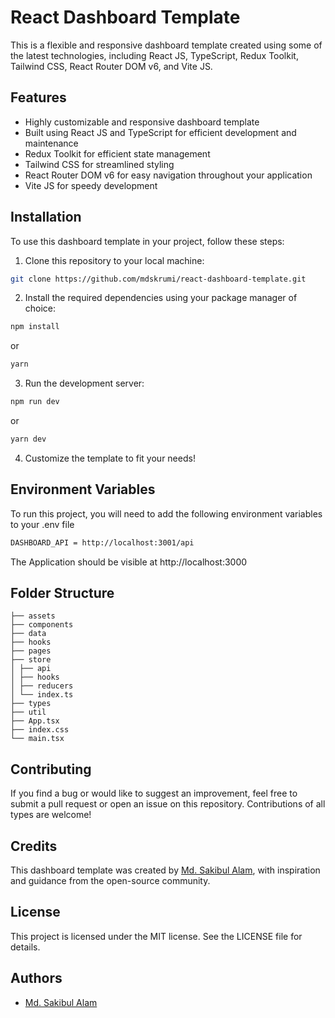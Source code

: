 # React Dashboard Template

This is a flexible and responsive dashboard template created using some of the latest technologies, including React JS, TypeScript, Redux Toolkit, Tailwind CSS, React Router DOM v6, and Vite JS.

## Features

- Highly customizable and responsive dashboard template
- Built using React JS and TypeScript for efficient development and maintenance
- Redux Toolkit for efficient state management
- Tailwind CSS for streamlined styling
- React Router DOM v6 for easy navigation throughout your application
- Vite JS for speedy development

## Installation

To use this dashboard template in your project, follow these steps:

1. Clone this repository to your local machine:

```bash
git clone https://github.com/mdskrumi/react-dashboard-template.git
```

2. Install the required dependencies using your package manager of choice:

```bash
npm install
```

or

```bash
yarn
```

3. Run the development server:

```bash
npm run dev
```

or

```bash
yarn dev
```

4. Customize the template to fit your needs!

## Environment Variables

To run this project, you will need to add the following environment variables to your .env file

```bash
DASHBOARD_API = http://localhost:3001/api
```

The Application should be visible at http://localhost:3000

## Folder Structure

```src
├── assets
├── components
├── data
├── hooks
├── pages
├── store
│ ├── api
│ ├── hooks
│ ├── reducers
│ └── index.ts
├── types
├── util
├── App.tsx
├── index.css
└── main.tsx
```

## Contributing

If you find a bug or would like to suggest an improvement, feel free to submit a pull request or open an issue on this repository. Contributions of all types are welcome!

## Credits

This dashboard template was created by [Md. Sakibul Alam](https://github.com/mdskrumi), with inspiration and guidance from the open-source community.

## License

This project is licensed under the MIT license. See the LICENSE file for details.

## Authors

- [Md. Sakibul Alam](https://github.com/mdskrumi)
